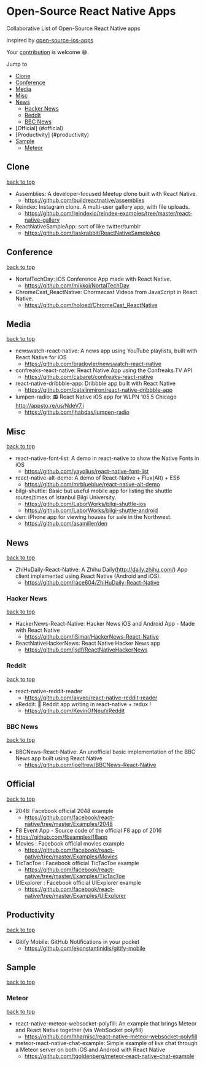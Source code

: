 # Open-Source React Native Apps
Collaborative List of Open-Source React Native apps

Inspired by [open-source-ios-apps](https://github.com/dkhamsing/open-source-ios-apps)

Your [contribution](https://github.com/maxenceC/open-source-react-native-apps/blob/master/contributing.md) is welcome :smile:.
 
Jump to 
- [Clone](#clone) 
- [Conference](#conference)
- [Media](#media)
- [Misc](#misc)
- [News](#news) 
  - [Hacker News](#hacker-news)
  - [Reddit](#reddit)
  - [BBC News](#bbc-news)
- [Official] (#official)
- [Productivity] (#productivity)
- [Sample](#sample)
  - [Meteor](#meteor)

## Clone

[back to top](#readme)

- Assemblies: A developer-focused Meetup clone built with React Native.
  - https://github.com/buildreactnative/assemblies
- Reindex: Instagram clone. A multi-user gallery app, with file uploads.
  - https://github.com/reindexio/reindex-examples/tree/master/react-native-gallery
- ReactNativeSampleApp: sort of like twitter/tumblr
  - https://github.com/taskrabbit/ReactNativeSampleApp

## Conference

[back to top](#readme)

- NortalTechDay: iOS Conference App made with React Native.
  - https://github.com/mikkoj/NortalTechDay
- ChromeCast_ReactNative: Chormecast Videos from JavaScript in React Native.
  - https://github.com/holoed/ChromeCast_ReactNative   



## Media

[back to top](#readme) 

- newswatch-react-native: A news app using YouTube playlists, built with React Native for iOS
  - https://github.com/bradoyler/newswatch-react-native
- confreaks-react-native: React Native App using the Confreaks.TV API
   - https://github.com/cabaret/confreaks-react-native 
- react-native-dribbble-app: Dribbble app built with React Native
    - https://github.com/catalinmiron/react-native-dribbble-app
- lumpen-radio: 📻 React Native iOS app for WLPN 105.5 Chicago http://appsto.re/us/NdeV7.i
    - https://github.com/jhabdas/lumpen-radio    
  
  
## Misc

[back to top](#readme) 

- react-native-font-list: A demo in react-native to show the Native Fonts in iOS
  - https://github.com/yayolius/react-native-font-list
- react-native-alt-demo: A demo of React-Native + Flux(Alt) + ES6
   - https://github.com/mrblueblue/react-native-alt-demo
- bilgi-shuttle: Basic but useful mobile app for listing the shuttle routes/times of İstanbul Bilgi University.
   - https://github.com/LaborWorks/bilgi-shuttle-ios
   - https://github.com/LaborWorks/bilgi-shuttle-android
- den: iPhone app for viewing houses for sale in the Northwest.
   - https://github.com/asamiller/den
  

## News

[back to top](#readme)

- ZhiHuDaily-React-Native: A Zhihu Daily(http://daily.zhihu.com/) App client implemented using React Native (Android and iOS).
  - https://github.com/race604/ZhiHuDaily-React-Native
 
### Hacker News 
 
[back to top](#readme) 
 
- HackerNews-React-Native: Hacker News iOS and Android App - Made with React Native
  - https://github.com/iSimar/HackerNews-React-Native
- ReactNativeHackerNews: React Native Hacker News app
  - https://github.com/jsdf/ReactNativeHackerNews 
  
### Reddit

[back to top](#readme)

- react-native-reddit-reader
  - https://github.com/akveo/react-native-reddit-reader
- xReddit: 🎃 Reddit app writing in react-native + redux !
  - https://github.com/KevinOfNeu/xReddit

### BBC News

[back to top](#readme)

- BBCNews-React-Native: An unofficial basic implementation of the BBC News app built using React Native
  - https://github.com/joeltrew/BBCNews-React-Native
 

## Official 

[back to top](#readme) 
 
- 2048: Facebook official 2048 example
  - https://github.com/facebook/react-native/tree/master/Examples/2048
- F8 Event App - Source code of the official F8 app of 2016
 - https://github.com/fbsamples/f8app
- Movies : Facebook official movies example
  - https://github.com/facebook/react-native/tree/master/Examples/Movies
- TicTacToe : Facebook official TicTacToe example
  - https://github.com/facebook/react-native/tree/master/Examples/TicTacToe
- UIExplorer : Facebook official UIExplorer example
  - https://github.com/facebook/react-native/tree/master/Examples/UIExplorer
  
 
## Productivity

[back to top](#readme) 

- Gitify Mobile: GitHub Notifications in your pocket
  - https://github.com/ekonstantinidis/gitify-mobile


## Sample

[back to top](#readme) 

### Meteor

[back to top](#readme) 

- react-native-meteor-websocket-polyfill: An example that brings Meteor and React Native together (via WebSocket polyfill)
  - https://github.com/hharnisc/react-native-meteor-websocket-polyfill
- meteor-react-native-chat-example: Simple example of live chat through a Meteor server on both iOS and Android with React Native
  - https://github.com/tgoldenberg/meteor-react-native-chat-example
